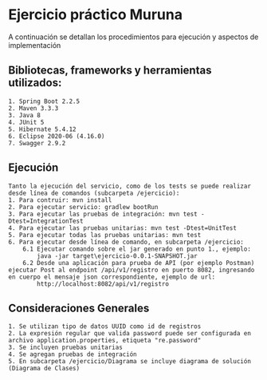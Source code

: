 # Ejercicio práctico Muruna
A continuación se detallan los procedimientos para ejecución y aspectos de implementación

## Bibliotecas, frameworks y herramientas utilizados:
	1. Spring Boot 2.2.5
	2. Maven 3.3.3
	3. Java 8
	4. JUnit 5
	5. Hibernate 5.4.12
	6. Eclipse 2020-06 (4.16.0)
 	7. Swagger 2.9.2

## Ejecución
	Tanto la ejecución del servicio, como de los tests se puede realizar desde línea de comandos (subcarpeta /ejercicio):
	1. Para contruir: mvn install
	2. Para ejecutar servicio: gradlew bootRun
	3. Para ejecutar las pruebas de integración: mvn test -Dtest=IntegrationTest
	4. Para ejecutar las pruebas unitarias: mvn test -Dtest=UnitTest
	5. Para ejecutar todas las pruebas unitarias: mvn test
	6. Para ejecutar desde línea de comando, en subcarpeta /ejercicio:
		6.1 Ejecutar comando sobre el jar generado en punto 1., ejemplo: 
			java -jar target\ejercicio-0.0.1-SNAPSHOT.jar
		6.2 Desde una aplicación para prueba de API (por ejemplo Postman) ejecutar Post al endpoint /api/v1/registro en puerto 8082, ingresando en cuerpo el mensaje json correspondiente, ejemplo de url:
			http://localhost:8082/api/v1/registro

## Consideraciones Generales
	1. Se utilizan tipo de datos UUID como id de registros
 	2. La expresión regular que valida password puede ser configurada en archivo application.properties, etiqueta "re.password" 
 	3. Se incluyen pruebas unitarias
	4. Se agregan pruebas de integración
	5. En subcarpeta /ejercicio/Diagrama se incluye diagrama de solución (Diagrama de Clases)
